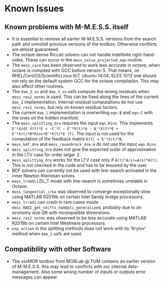 # Known Issues

## Known problems with M-M.E.S.S. itself

* It is essential to remove all earlier M-M.E.S.S. versions from the
  search path and uninstall previous versions of the
  toolbox. Otherwise conflicts are almost guaranteed.
* The octave dense Riccati solvers can not handle indefinite
  right-hand-sides. These can occur in the
  `mess_solve_projected_eqn` routine.
* The `mess_care` has been observed to work less accurate in
  octave, when octave is compiled with GCC before version 5. That
  means, on RHEL/CentOS/ScientificLinux 6/7, Ubuntu 14.04, SLES 11/12
  one should not rely on the default system GCC for the octave
  compilation. This may also affect other routines.
* The `dae_2_so` and `dae_3_so` usfs compute the wrong residuals when
  `mess_res2_norms` is used. This can be fixed along the lines of the
  current `dae_2` implementation. Internal residual computations do
  not use `mess_res2_norms`, but rely on known residual factors.
* The current `dae_1` implementation is overwriting `eqn.B` and
  `eqn.C` with the ones on the hidden manifold.
* The `mess_splitting_dre` requires the input `eqn.Rinv`. This implements
 `E'*d/dt X(t)*E = -C'*C - E'*X(t)*A - A'*X(t)*E + E'*X(t)*B*Rinv*B'*X(t)*E (T)`.
  The input is not used for the computation of the feedback matrix
  `K(t) = E'*X(t)*B`.
* `mess_bdf_dre` and `mess_rosenbrock_dre.m` do not use the input
  `eqn.Rinv`.
* `mess_splitting_dre` does not give the expected order of
  approximation in the LTV case for order larger 2.
* `mess_splitting_dre` works for the LTV case only if
   `A(t)*A(s)=A(s)*A(t)`. This is not checked in the code and has to
   be ensured by the user.
* BDF solvers can currently not be used with line-search activated in
  the inner Newton-Kleinman solves.
* `mess_lrnm`in LDL_T mode with line-search is sometimes unstable in Octave.
* `mess_tangential_irka` was observed to converge exceptionally slow
  using MATLAB R2019b on certain Intel Sandy bridge processors.
* `mess_lrradi` can crash in rare cases inside
  `mess_RADI_get_shifts_hamOpti_generalized`, probably due to an
  economy size QR with incompatible dimensions.
* `mess_res2_norms` was observed to be less accurate
  using MATLAB R2019b on certain Intel Westmere processors.
* `exp_action` in the splitting methods does not work with its
  'Krylov' method when `dae_2` usfs are used.

## Compatibility with other Software

* The sssMOR toolbox from MORLab @ TUM contains an earlier version of
  M-M.E.S.S. this may lead to conflicts with our internal
  data-management. Also some wrong number of inputs or outputs error
  messages can appear.
